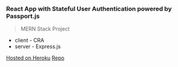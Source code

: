 ### React App with Stateful User Authentication powered by Passport.js

> MERN Stack Project

- client - CRA
- server - Express.js

[Hosted on Heroku](https://passport-and-react.herokuapp.com/)
[Repo](https://github.com/dudek-igor/MERN__Stateful_User_Authentication_via_Passport.js)
